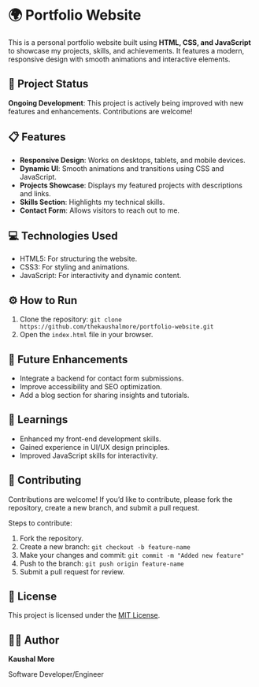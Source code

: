 <h1>🌍 Portfolio Website</h1>
<p>This is a personal portfolio website built using <strong>HTML, CSS, and JavaScript</strong> to showcase my projects, skills, and achievements. It features a modern, responsive design with smooth animations and interactive elements.</p>

<h2>🚧 Project Status</h2>
<p><strong>Ongoing Development</strong>: This project is actively being improved with new features and enhancements. Contributions are welcome!</p>

<h2>📋 Features</h2>
<ul>
  <li><strong>Responsive Design</strong>: Works on desktops, tablets, and mobile devices.</li>
  <li><strong>Dynamic UI</strong>: Smooth animations and transitions using CSS and JavaScript.</li>
  <li><strong>Projects Showcase</strong>: Displays my featured projects with descriptions and links.</li>
  <li><strong>Skills Section</strong>: Highlights my technical skills.</li>
  <li><strong>Contact Form</strong>: Allows visitors to reach out to me.</li>
</ul>

<h2>💻 Technologies Used</h2>
<ul>
  <li>HTML5: For structuring the website.</li>
  <li>CSS3: For styling and animations.</li>
  <li>JavaScript: For interactivity and dynamic content.</li>
</ul>

<h2>⚙️ How to Run</h2>
<ol>
  <li>Clone the repository:
    <code>git clone https://github.com/thekaushalmore/portfolio-website.git</code>
  </li>
  <li>Open the <code>index.html</code> file in your browser.</li>
</ol>

<h2>🚀 Future Enhancements</h2>
<ul>
  <li>Integrate a backend for contact form submissions.</li>
  <li>Improve accessibility and SEO optimization.</li>
  <li>Add a blog section for sharing insights and tutorials.</li>
</ul>

<h2>📘 Learnings</h2>
<ul>
  <li>Enhanced my front-end development skills.</li>
  <li>Gained experience in UI/UX design principles.</li>
  <li>Improved JavaScript skills for interactivity.</li>
</ul>

<h2>🤝 Contributing</h2>
<p>Contributions are welcome! If you’d like to contribute, please fork the repository, create a new branch, and submit a pull request.</p>
<p>Steps to contribute:</p>
<ol>
  <li>Fork the repository.</li>
  <li>Create a new branch: <code>git checkout -b feature-name</code></li>
  <li>Make your changes and commit: <code>git commit -m "Added new feature"</code></li>
  <li>Push to the branch: <code>git push origin feature-name</code></li>
  <li>Submit a pull request for review.</li>
</ol>

<h2>📜 License</h2>
<p>This project is licensed under the <a href="LICENSE">MIT License</a>.</p>

<h2>👨‍💻 Author</h2>
<p><strong>Kaushal More</strong></p>
Software Developer/Engineer
